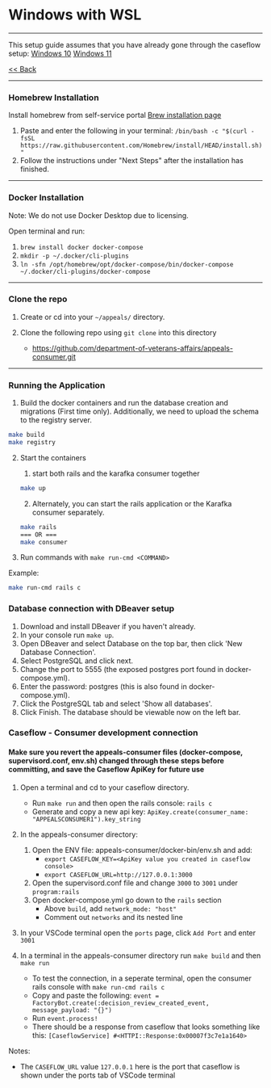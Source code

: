 # Windows with WSL
---
This setup guide assumes that you have already gone through the caseflow setup:
[Windows 10](https://github.com/department-of-veterans-affairs/caseflow/blob/master/WINDOWS_10.md)
[Windows 11](https://github.com/department-of-veterans-affairs/caseflow/blob/master/WINDOWS_11.md)

[<< Back](README.md)

---
### Homebrew Installation

Install homebrew from self-service portal [Brew installation page](https://brew.sh/)
  1. Paste and enter the following in your terminal: `/bin/bash -c "$(curl -fsSL https://raw.githubusercontent.com/Homebrew/install/HEAD/install.sh)"`
  2. Follow the instructions under "Next Steps" after the installation has finished. 

---
### Docker Installation

Note: We do not use Docker Desktop due to licensing.

Open terminal and run:
  1. `brew install docker docker-compose`
  2. `mkdir -p ~/.docker/cli-plugins`
  3. `ln -sfn /opt/homebrew/opt/docker-compose/bin/docker-compose ~/.docker/cli-plugins/docker-compose`

---
### Clone the repo

1. Create or cd into your `~/appeals/` directory.

2. Clone the following repo using `git clone` into this directory
    * <https://github.com/department-of-veterans-affairs/appeals-consumer.git>

---
### Running the Application

1. Build the docker containers and run the database creation and migrations (First time only). Additionally, we need to upload the schema to the registry server.

  ```bash
  make build
  make registry
  ```

2. Start the containers
   1. start both rails and the karafka consumer together
    ```bash
    make up
    ```
   2. Alternately, you can start the rails application or the Karafka consumer separately.
    ```bash
    make rails
    === OR ===
    make consumer
    ```


3. Run commands with `make run-cmd <COMMAND>`

Example:
```bash
make run-cmd rails c
```
### Database connection with DBeaver setup

1. Download and install DBeaver if you haven't already.
2. In your console run `make up`.
3. Open DBeaver and select Database on the top bar, then click 'New Database Connection'.
4. Select PostgreSQL and click next.
5. Change the port to 5555 (the exposed postgres port found in docker-compose.yml).
6. Enter the password: postgres (this is also found in docker-compose.yml).
7. Click the PostgreSQL tab and select 'Show all databases'.
8. Click Finish. The database should be viewable now on the left bar.

### Caseflow - Consumer development connection

#### Make sure you revert the appeals-consumer files (docker-compose, supervisord.conf, env.sh) changed through these steps before committing, and save the Caseflow ApiKey for future use

1. Open a terminal and cd to your caseflow directory.
   - Run `make run` and then open the rails console: `rails c`
   - Generate and copy a new api key: `ApiKey.create(consumer_name: "APPEALSCONSUMER1").key_string`

2. In the appeals-consumer directory:
   1. Open the ENV file: appeals-consumer/docker-bin/env.sh and add: 
      - `export CASEFLOW_KEY=<ApiKey value you created in caseflow console>`
      - `export CASEFLOW_URL=http://127.0.0.1:3000`
   2. Open the supervisord.conf file and change `3000` to `3001` under `program:rails`
   3. Open docker-compose.yml go down to the `rails` section
      - Above `build`, add `network_mode: "host"`
      - Comment out `networks` and its nested line

3. In your VSCode terminal open the `ports` page, click `Add Port` and enter `3001`

4. In a terminal in the appeals-consumer directory run `make build` and then `make run`
   - To test the connection, in a seperate terminal, open the consumer rails console with `make run-cmd rails c`
   - Copy and paste the following: `event = FactoryBot.create(:decision_review_created_event, message_payload: "{}")`
   - Run `event.process!`
   - There should be a response from caseflow that looks something like this: `[CaseflowService] #<HTTPI::Response:0x00007f3c7e1a1640>`

Notes:
  - The `CASEFLOW_URL` value `127.0.0.1` here is the port that caseflow is shown under the ports tab of VSCode terminal